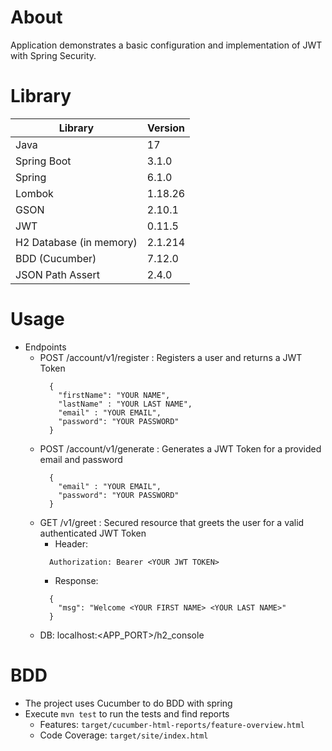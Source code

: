 # About

Application demonstrates a basic configuration and implementation of JWT with Spring Security.

# Library

| Library                 | Version |
|-------------------------|---------|
| Java                    | 17      |
| Spring Boot             | 3.1.0   |
| Spring                  | 6.1.0   |
| Lombok                  | 1.18.26 |
| GSON                    | 2.10.1  |
| JWT                     | 0.11.5  |
| H2 Database (in memory) | 2.1.214 |
| BDD (Cucumber)          | 7.12.0  |
| JSON Path Assert        | 2.4.0   |

# Usage

- Endpoints
    - POST /account/v1/register : Registers a user and returns a JWT Token
      ```
        {
          "firstName": "YOUR NAME",
          "lastName" : "YOUR LAST NAME",
          "email" : "YOUR EMAIL",
          "password": "YOUR PASSWORD"
        }
      ```
    - POST /account/v1/generate : Generates a JWT Token for a provided email and password
      ```
        {
          "email" : "YOUR EMAIL",
          "password": "YOUR PASSWORD"
        }
      ```
    - GET /v1/greet : Secured resource that greets the user for a valid authenticated JWT Token
      - Header:
      ```
        Authorization: Bearer <YOUR JWT TOKEN>
      ```
      - Response:
      ```
        {
          "msg": "Welcome <YOUR FIRST NAME> <YOUR LAST NAME>"
        }
      ```
    - DB: localhost:<APP_PORT>/h2_console

# BDD

- The project uses Cucumber to do BDD with spring
- Execute <code>mvn test</code> to run the tests and find reports
    - Features: <code>target/cucumber-html-reports/feature-overview.html</code>
    - Code Coverage: <code>target/site/index.html</code>